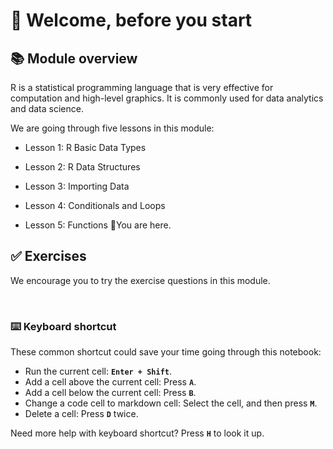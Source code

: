# 👋 Welcome, before you start

## 📚 Module overview
R is a statistical programming language that is very effective for computation and high-level graphics. It is commonly used for data analytics and data science.

We are going through five lessons in this module:

- Lesson 1: R Basic Data Types

- Lesson 2: R Data Structures

- Lesson 3: Importing Data

- Lesson 4: Conditionals and Loops

- Lesson 5: Functions 📍You are here.

## ✅ Exercises
We encourage you to try the exercise questions in this module.

</br>

<div class="alert alert-block alert-info">
<h3>⌨️ Keyboard shortcut</h3>

These common shortcut could save your time going through this notebook:
- Run the current cell: **`Enter + Shift`**.
- Add a cell above the current cell: Press **`A`**.
- Add a cell below the current cell: Press **`B`**.
- Change a code cell to markdown cell: Select the cell, and then press **`M`**.
- Delete a cell: Press **`D`** twice.

Need more help with keyboard shortcut? Press **`H`** to look it up.
</div>
